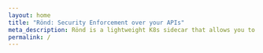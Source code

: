 ```yaml
---
layout: home
title: "Rönd: Security Enforcement over your APIs"
meta_description: Rönd is a lightweight K8s sidecar that allows you to distribute security policy enforcement over your APIs and data.
permalink: /
---
```

